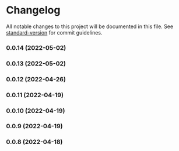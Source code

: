 # Changelog

All notable changes to this project will be documented in this file. See [standard-version](https://github.com/conventional-changelog/standard-version) for commit guidelines.

### 0.0.14 (2022-05-02)

### 0.0.13 (2022-05-02)

### 0.0.12 (2022-04-26)

### 0.0.11 (2022-04-19)

### 0.0.10 (2022-04-19)

### 0.0.9 (2022-04-19)

### 0.0.8 (2022-04-18)
